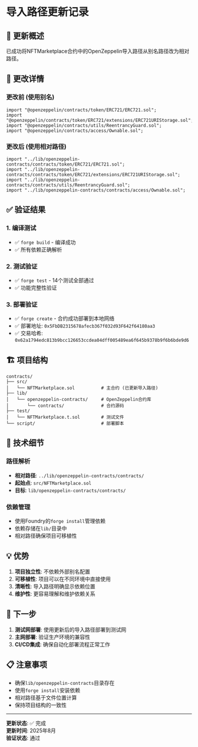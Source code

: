 # 导入路径更新记录

## 🔄 更新概述

已成功将NFTMarketplace合约中的OpenZeppelin导入路径从别名路径改为相对路径。

## 📝 更改详情

### 更改前 (使用别名)
```solidity
import "@openzeppelin/contracts/token/ERC721/ERC721.sol";
import "@openzeppelin/contracts/token/ERC721/extensions/ERC721URIStorage.sol";
import "@openzeppelin/contracts/utils/ReentrancyGuard.sol";
import "@openzeppelin/contracts/access/Ownable.sol";
```

### 更改后 (使用相对路径)
```solidity
import "../lib/openzeppelin-contracts/contracts/token/ERC721/ERC721.sol";
import "../lib/openzeppelin-contracts/contracts/token/ERC721/extensions/ERC721URIStorage.sol";
import "../lib/openzeppelin-contracts/contracts/utils/ReentrancyGuard.sol";
import "../lib/openzeppelin-contracts/contracts/access/Ownable.sol";
```

## ✅ 验证结果

### 1. 编译测试
- ✅ `forge build` - 编译成功
- ✅ 所有依赖正确解析

### 2. 测试验证
- ✅ `forge test` - 14个测试全部通过
- ✅ 功能完整性验证

### 3. 部署验证
- ✅ `forge create` - 合约成功部署到本地网络
- ✅ 部署地址: `0x5FbDB2315678afecb367f032d93F642f64180aa3`
- ✅ 交易哈希: `0x62a1794edc813b9bcc126653ccdea04dff005489ea6f645b9378b9f6b6bde9d6`

## 🏗️ 项目结构

```
contracts/
├── src/
│   └── NFTMarketplace.sol          # 主合约 (已更新导入路径)
├── lib/
│   └── openzeppelin-contracts/     # OpenZeppelin合约库
│       └── contracts/              # 合约源码
├── test/
│   └── NFTMarketplace.t.sol        # 测试文件
└── script/                         # 部署脚本
```

## 🔧 技术细节

### 路径解析
- **相对路径**: `../lib/openzeppelin-contracts/contracts/`
- **起始点**: `src/NFTMarketplace.sol`
- **目标**: `lib/openzeppelin-contracts/contracts/`

### 依赖管理
- 使用Foundry的`forge install`管理依赖
- 依赖存储在`lib/`目录中
- 相对路径确保项目可移植性

## 💡 优势

1. **项目独立性**: 不依赖外部别名配置
2. **可移植性**: 项目可以在不同环境中直接使用
3. **清晰性**: 导入路径明确显示依赖位置
4. **维护性**: 更容易理解和维护依赖关系

## 🚀 下一步

1. **测试网部署**: 使用更新后的导入路径部署到测试网
2. **主网部署**: 验证生产环境的兼容性
3. **CI/CD集成**: 确保自动化部署流程正常工作

## 📋 注意事项

- 确保`lib/openzeppelin-contracts`目录存在
- 使用`forge install`安装依赖
- 相对路径基于文件位置计算
- 保持项目结构的一致性

---

**更新状态**: ✅ 完成  
**更新时间**: 2025年8月  
**验证状态**: 通过
